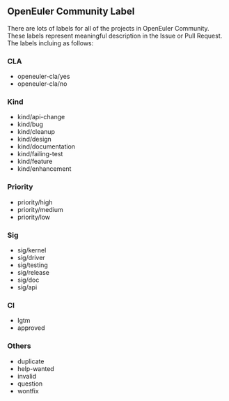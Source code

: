 ## OpenEuler Community Label

There are lots of labels for all of the projects in OpenEuler Community.
These labels represent meaningful description in the Issue or Pull Request.
The labels incluing as follows:

### CLA

* openeuler-cla/yes
* openeuler-cla/no

### Kind

* kind/api-change
* kind/bug
* kind/cleanup
* kind/design
* kind/documentation
* kind/failing-test
* kind/feature
* kind/enhancement

### Priority

* priority/high
* priority/medium
* priority/low

### Sig

* sig/kernel
* sig/driver
* sig/testing
* sig/release
* sig/doc
* sig/api

### CI

* lgtm
* approved

### Others

* duplicate
* help-wanted
* invalid
* question
* wontfix
